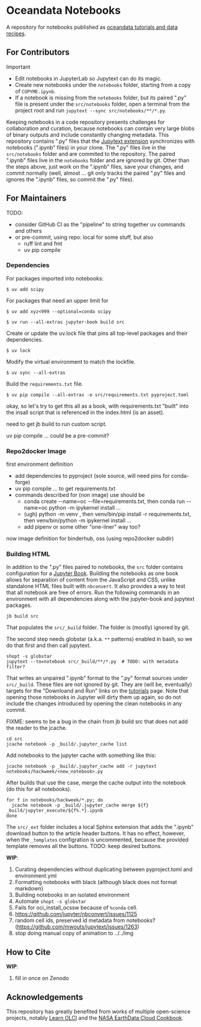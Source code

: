 # Oceandata Notebooks

A repository for notebooks published as [oceandata tutorials and data recipes][tutorials].

## For Contributors

> [!IMPORTANT]
> - Edit notebooks in JupyterLab so Jupytext can do its magic.
> - Create new notebooks under the `notebooks` folder, starting from a copy of `COPYME.ipynb`.
> - If a notebook is missing from the `notebooks` folder, but its paired ".py" file is present under
>   the `src/notebooks` folder, open a terminal from the project root and run `jupytext --sync src/notebooks/**/*.py`.

Keeping notebooks in a code repository presents challenges for collaboration and curation,
because notebooks can contain very large blobs of binary outputs and include
constantly changing metadata. This repository contains ".py" files that the [Jupytext extension][jupytext]
synchronizes with notebooks (".ipynb" files) in your clone. The ".py" files live
in the `src/notebooks` folder and are commited to the repository. The paired ".ipynb" files live
in the `notebooks` folder and are ignored by git. Other than the steps above,
just work on the ".ipynb" files, save your changes, and commit normally (well, almost ... git
only tracks the paired ".py" files and ignores the ".ipynb" files, so commit the ".py" files).

## For Maintainers

TODO:
  - consider GitHub CI as the "pipeline" to string together uv commands and others
  - or pre-commit, using repo: local for some stuff, but also
    - ruff lint and fmt
    - uv pip compile


### Dependencies

For packages imported into notebooks:
```
$ uv add scipy
```
For packages that need an upper limit for
```
$ uv add xyz<999 --optional=conda scipy
```


```
$ uv run --all-extras jupyter-book build src
```

Create or update the uv.lock file that pins all top-level packages and their
dependencies.
```
$ uv lock
```
Modify the virtual environment to match the lockfile.
```
$ uv sync --all-extras
```
Build the `requirements.txt` file.
```
$ uv pip compile --all-extras -o src/requirements.txt pyproject.toml
```

<!-- Check that conda can solve it.
```
$ conda create --name=oc --file=requirements.txt
```

FIXME: and this is where we fail b/c we need to specify that some packages come from
pypi not conda-forge
- conda create -n oc pip; conda run -n oc pip install -r requirements
- keep environment.yml and pip freeze?
- pipx script with locked requirements? <- works! but need a way to embed requirements. -->

okay, so let's try to get this all as a book,
with requirements.txt "built" into the insall script that
is referenced in the index.html (is an asset).

need to get jb build to run custom script.

uv pip compile ... could be a pre-commit?

### Repo2docker Image

first environment definition
- add dependencies to pyproject (sole source, will need pins for conda-forge)
- uv pip compile ... to get requirements.txt
- commands described for (non image) use should be
  - conda create --name=oc --file=requirements.txt, then conda run --name=oc python -m ipykernel install ...
  - (ugh) python -m venv , then venv/bin/pip install -r requirements.txt, then venv/bin/python -m ipykernel install ...
  - add pipenv or some other "one-liner" way too?

now image definition for binderhub, oss (using repo2docker subdir)



### Building HTML

In addition to the ".py" files paired to notebooks, the `src` folder contains configuration
for a [Jupyter Book][jb]. Building the notebooks as one book allows for separation
of content from the JavaScript and CSS, unlike standalone HTML files built with `nbconvert`. It also provides
a way to test that all notebook are free of errors. Run the following commands in an environment with
all dependencies along with the jupyter-book and jupytext packages.

```
jb build src
```
That populates the `src/_build` folder. The folder is (mostly) ignored by git.

The second step needs globstar (a.k.a. `**` patterns) enabled in bash, so we do that first and then call jupytext.
```
shopt -s globstar
jupytext --to=notebook src/_build/**/*.py  # TODO: with metadata filter?
```
That writes an unpaired ".ipynb" format to the ".py" format sources under `src/_build`. These files are not
ignored by git. They are (will be, eventually) targets for the "Downloand and Run" links on the [tutorials][tutorials]
page. Note that opening those notebooks in Jupyter will dirty them up again, so
do not include the changes introduced by opening the clean notebooks in any commit.

FIXME: seems to be a bug in the chain from jb build src that does not add the reader to the jcache.
```
cd src
jcache notebook -p _build/.jupyter_cache list
```
Add notebooks to the jupyter cache with something like this:
```
jcache notebook -p _build/.jupyter_cache add -r jupytext notebooks/hackweek/<new_notebook>.py
```
After builds that use the case, merge the cache output into the notebook (do this for all notebooks).
```
for f in notebooks/hackweek/*.py; do
  jcache notebook -p _build/.jupyter_cache merge ${f} _build/jupyter_execute/${f%.*}.ipynb
done
```


The `src/_ext` folder includes a local Sphinx extension that adds the ".ipynb" download
button to the article header buttons. It has no effect, however, when the `_templates` configration
is uncommented, because the provided template removes all the buttons. TODO: keep desired buttons.

**WIP**:

1. Curating dependencies without duplicating between pyproject.toml and environment.yml
1. Formatting notebooks with black (although black does not format markdown)
1. Building notebooks in an isolated environment
1. Automate `shopt -s globstar`
1. Fails for oci_install_ocssw because of `%conda` cell.
1. https://github.com/jupyter/nbconvert/issues/1125
1. random cell ids, preserved id metadata from notebooks? (https://github.com/mwouts/jupytext/issues/1263)
1. stop doing manual copy of animation to ../../img

## How to Cite

**WIP**:

1. fill in once on Zenodo

## Acknowledgements
This repository has greatly benefited from works of multiple open-science projects, notably [Learn OLCI][learn-olci] and the [NASA EarthData Cloud Cookbook][cookbook].

[tutorials]: https://oceancolor.gsfc.nasa.gov/resources/docs/tutorials
[jupytext]: https://jupytext.readthedocs.io/
[jupyterlab]: https://jupyter.org
[jb]: https://jupyterbook.org
[learn-olci]: https://github.com/wekeo/learn-olci/blob/main/README.md
[cookbook]: https://nasa-openscapes.github.io/earthdata-cloud-cookbook
